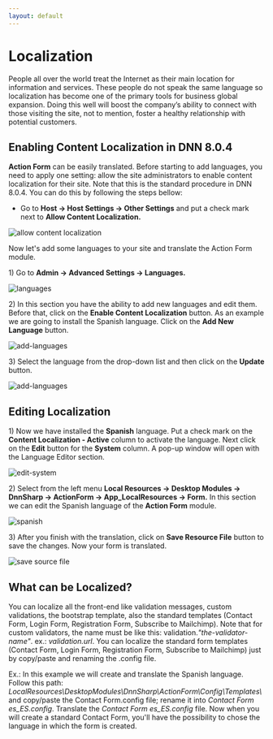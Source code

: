 ```yaml
---
layout: default
---
```


# Localization

People all over the world treat the Internet as their main location for information and services. These people do not speak the same language so localization has become one of the primary tools for business global expansion. Doing this well will boost the company’s ability to connect with those visiting the site, not to mention, foster a healthy relationship with potential customers.

## Enabling Content Localization in DNN 8.0.4

**Action Form** can be easily translated. Before starting to add languages, you need to apply one setting: allow the site administrators to enable content localization for their site. Note that this is the standard procedure in DNN 8.0.4. You can do this by following the steps bellow:

* Go to **Host -> Host Settings -> Other Settings** and put a check mark next to **Allow Content Localization.**

![allow content localization](/action-form/assets/allow-content-localization.png "Allow content localization")

Now let's add some languages to your site and translate the Action Form module.

1\) Go to **Admin -> Advanced Settings -> Languages.**

![languages](/action-form/assets/languages.png "languages")

2\) In this section you have the ability to add new languages and edit them. Before that, click on the **Enable Content Localization** button. As an example we are going to install the Spanish language. Click on the **Add New Language** button.

![add-languages](/action-form/assets/add-language.png "add-language")

3\) Select the language from the drop-down list and then click on the **Update** button.

![add-languages](/action-form/assets/select-language.png "select-language")

## Editing Localization

1\) Now we have installed the **Spanish** language. Put a check mark on the **Content Localization - Active** column to activate the language. Next click on the **Edit** button for the **System** column. A pop-up window will open with the Language Editor section.

![edit-system](/action-form/assets/edit-system.png "edit-system")

2\) Select from the left menu **Local Resources -> Desktop Modules -> DnnSharp -> ActionForm -> App_LocalResources -> Form.** In this section we can edit the Spanish language of the **Action Form** module.

![spanish](/action-form/assets/spanish.png "spanish")

3\) After you finish with the translation, click on **Save Resource File** button to save the changes. Now your form is translated.

![save source file](/action-form/assets/save-source-file.png "save source file")

## What can be Localized?

You can localize all the front-end like validation messages, custom validations, the bootstrap template, also the standard templates (Contact Form, Login Form, Registration Form, Subscribe to Mailchimp). Note that for custom validators, the name must be like this: validation.*"the-validator-name"*. ex.: *validation.url*. You can localize the standard form templates (Contact Form, Login Form, Registration Form, Subscribe to Mailchimp) just by copy/paste and renaming the .config file.

Ex.: In this example we will create and translate the Spanish language. Follow this path: <i>LocalResources\DesktopModules\DnnSharp\ActionForm\Config\Templates\ </i>  and copy/paste the Contact Form.config file; rename it into *Contact Form es_ES.config*. Translate the *Contact Form es_ES.config* file. Now when you will create a standard Contact Form, you'll have the possibility to chose the language in which the form is created.
